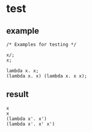 # test

## example

```
/* Examples for testing */

x/;
x;

lambda x. x;
(lambda x. x) (lambda x. x x); 
```

## result

```
x 
x
(lambda x'. x')
(lambda x'. x' x')
```
